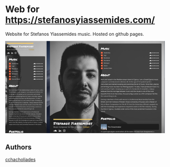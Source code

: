 # Web for https://stefanosyiassemides.com/

Website for Stefanos Yiassemides music. Hosted on github pages.

![Image of site](/images/site_screenshot.jpg)

## Authors

[cchacholiades](https://github.com/cchacholiades)
